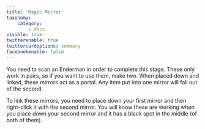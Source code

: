 ```yaml
---
title: 'Magic Mirror'
taxonomy:
    category:
        - docs
visible: true
twitterenable: true
twittercardoptions: summary
facebookenable: false
---
```


You need to scan an Enderman in order to complete this stage. These only work in pairs, so if you want to use them, make two. When placed down and linked, these mirrors act as a portal. Any item put into one mirror will fall out of the second.

To link these mirrors, you need to place down your first mirror and then right-click it with the second mirror. You will know these are working when you place down your second mirror and it has a black spot in the middle (of both of them).

